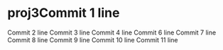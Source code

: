 # proj3Commit 1 line
Commit 2 line
Commit 3 line
Commit 4 line
Commit 6 line
Commit 7 line
Commit 8 line
Commit 9 line
Commit 10 line
Commit 11 line
